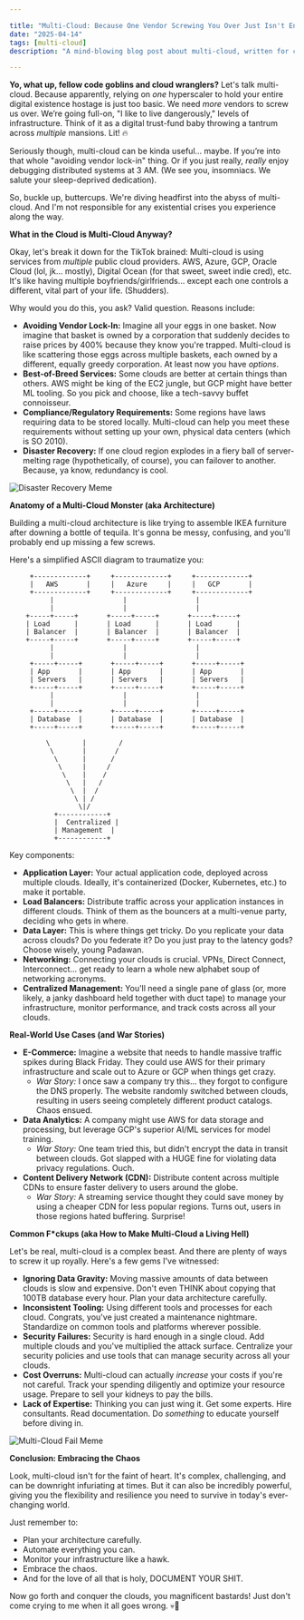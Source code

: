 ```yaml
---

title: "Multi-Cloud: Because One Vendor Screwing You Over Just Isn't Enough 💀"
date: "2025-04-14"
tags: [multi-cloud]
description: "A mind-blowing blog post about multi-cloud, written for chaotic Gen Z engineers who love complexity and hate sleep."

---
```


**Yo, what up, fellow code goblins and cloud wranglers?** Let's talk multi-cloud. Because apparently, relying on *one* hyperscaler to hold your entire digital existence hostage is just too basic. We need *more* vendors to screw us over. We’re going full-on, "I like to live dangerously," levels of infrastructure. Think of it as a digital trust-fund baby throwing a tantrum across *multiple* mansions. Lit! 🔥

Seriously though, multi-cloud can be kinda useful... maybe. If you’re into that whole "avoiding vendor lock-in" thing. Or if you just really, *really* enjoy debugging distributed systems at 3 AM. (We see you, insomniacs. We salute your sleep-deprived dedication).

So, buckle up, buttercups. We're diving headfirst into the abyss of multi-cloud. And I'm not responsible for any existential crises you experience along the way.

**What in the Cloud is Multi-Cloud Anyway?**

Okay, let's break it down for the TikTok brained: Multi-cloud is using services from *multiple* public cloud providers. AWS, Azure, GCP, Oracle Cloud (lol, jk... mostly), Digital Ocean (for that sweet, sweet indie cred), etc. It's like having multiple boyfriends/girlfriends… except each one controls a different, vital part of your life. (Shudders).

Why would you do this, you ask? Valid question. Reasons include:

*   **Avoiding Vendor Lock-In:** Imagine all your eggs in one basket. Now imagine that basket is owned by a corporation that suddenly decides to raise prices by 400% because they know you're trapped. Multi-cloud is like scattering those eggs across multiple baskets, each owned by a different, equally greedy corporation. At least now you have *options*.
*   **Best-of-Breed Services:** Some clouds are better at certain things than others. AWS might be king of the EC2 jungle, but GCP might have better ML tooling. So you pick and choose, like a tech-savvy buffet connoisseur.
*   **Compliance/Regulatory Requirements:** Some regions have laws requiring data to be stored locally. Multi-cloud can help you meet these requirements without setting up your own, physical data centers (which is SO 2010).
*   **Disaster Recovery:** If one cloud region explodes in a fiery ball of server-melting rage (hypothetically, of course), you can failover to another. Because, ya know, redundancy is cool.

![Disaster Recovery Meme](https://i.imgflip.com/395g8a.jpg)

**Anatomy of a Multi-Cloud Monster (aka Architecture)**

Building a multi-cloud architecture is like trying to assemble IKEA furniture after downing a bottle of tequila. It's gonna be messy, confusing, and you'll probably end up missing a few screws.

Here's a simplified ASCII diagram to traumatize you:

```
     +-------------+     +-------------+     +-------------+
     |   AWS       |     |   Azure     |     |   GCP       |
     +-------------+     +-------------+     +-------------+
          |                 |                 |
          |                 |                 |
    +-----+-----+       +-----+-----+       +-----+-----+
    | Load      |       | Load      |       | Load      |
    | Balancer  |       | Balancer  |       | Balancer  |
    +-----+-----+       +-----+-----+       +-----+-----+
          |                 |                 |
          |                 |                 |
     +-----+-----+       +-----+-----+       +-----+-----+
     | App       |       | App       |       | App       |
     | Servers   |       | Servers   |       | Servers   |
     +-----+-----+       +-----+-----+       +-----+-----+
          |                 |                 |
          |                 |                 |
     +-----+-----+       +-----+-----+       +-----+-----+
     | Database  |       | Database  |       | Database  |
     +-----+-----+       +-----+-----+       +-----+-----+

         \        |        /
          \       |       /
           \      |      /
            \     |     /
             \    |    /
              \   |   /
               \  |  /
                \ | /
                 \|/
           +------------+
           |  Centralized |
           | Management  |
           +------------+
```

Key components:

*   **Application Layer:** Your actual application code, deployed across multiple clouds. Ideally, it's containerized (Docker, Kubernetes, etc.) to make it portable.
*   **Load Balancers:** Distribute traffic across your application instances in different clouds. Think of them as the bouncers at a multi-venue party, deciding who gets in where.
*   **Data Layer:** This is where things get tricky. Do you replicate your data across clouds? Do you federate it? Do you just pray to the latency gods? Choose wisely, young Padawan.
*   **Networking:** Connecting your clouds is crucial. VPNs, Direct Connect, Interconnect... get ready to learn a whole new alphabet soup of networking acronyms.
*   **Centralized Management:** You'll need a single pane of glass (or, more likely, a janky dashboard held together with duct tape) to manage your infrastructure, monitor performance, and track costs across all your clouds.

**Real-World Use Cases (and War Stories)**

*   **E-Commerce:** Imagine a website that needs to handle massive traffic spikes during Black Friday. They could use AWS for their primary infrastructure and scale out to Azure or GCP when things get crazy.
    *   *War Story:* I once saw a company try this... they forgot to configure the DNS properly. The website randomly switched between clouds, resulting in users seeing completely different product catalogs. Chaos ensued.
*   **Data Analytics:** A company might use AWS for data storage and processing, but leverage GCP's superior AI/ML services for model training.
    *   *War Story:* One team tried this, but didn't encrypt the data in transit between clouds. Got slapped with a HUGE fine for violating data privacy regulations. Ouch.
*   **Content Delivery Network (CDN):** Distribute content across multiple CDNs to ensure faster delivery to users around the globe.
    *   *War Story:* A streaming service thought they could save money by using a cheaper CDN for less popular regions. Turns out, users in those regions hated buffering. Surprise!

**Common F*ckups (aka How to Make Multi-Cloud a Living Hell)**

Let's be real, multi-cloud is a complex beast. And there are plenty of ways to screw it up royally. Here's a few gems I've witnessed:

*   **Ignoring Data Gravity:** Moving massive amounts of data between clouds is slow and expensive. Don't even THINK about copying that 100TB database every hour. Plan your data architecture carefully.
*   **Inconsistent Tooling:** Using different tools and processes for each cloud. Congrats, you've just created a maintenance nightmare. Standardize on common tools and platforms wherever possible.
*   **Security Failures:** Security is hard enough in a single cloud. Add multiple clouds and you've multiplied the attack surface. Centralize your security policies and use tools that can manage security across all your clouds.
*   **Cost Overruns:** Multi-cloud can actually *increase* your costs if you're not careful. Track your spending diligently and optimize your resource usage. Prepare to sell your kidneys to pay the bills.
*   **Lack of Expertise:** Thinking you can just wing it. Get some experts. Hire consultants. Read documentation. Do *something* to educate yourself before diving in.

![Multi-Cloud Fail Meme](https://imgflip.com/i/316d04)

**Conclusion: Embracing the Chaos**

Look, multi-cloud isn't for the faint of heart. It's complex, challenging, and can be downright infuriating at times. But it can also be incredibly powerful, giving you the flexibility and resilience you need to survive in today's ever-changing world.

Just remember to:

*   Plan your architecture carefully.
*   Automate everything you can.
*   Monitor your infrastructure like a hawk.
*   Embrace the chaos.
*   And for the love of all that is holy, DOCUMENT YOUR SHIT.

Now go forth and conquer the clouds, you magnificent bastards! Just don't come crying to me when it all goes wrong. 💀🙏
